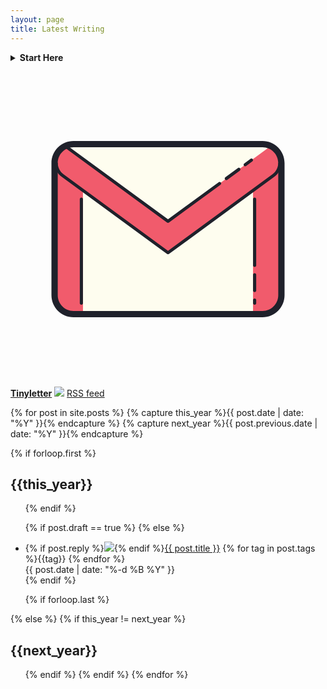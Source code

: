 ```yaml
---
layout: page
title: Latest Writing
---
```


<details class="pv4">
<summary class="pointer"><strong>Start Here</strong></summary>

<div class="flex-l f5">

<div class="w-100 w-50-l pr3-l">

  <div class="bb b--newgreen ibmplexmono ttu f5">Independent Consulting</div>
  <ul>
    <li><a class="link" href="https://tomcritchlow.com/2019/04/04/the-strategic-independent/">The Strategic Independent</a></li>
    <li><a class="link" href="https://tomcritchlow.com/2018/10/29/ways-of-seeing/">Ways of Seeing</a></li>
    <li><a class="link" href="https://tomcritchlow.com/2021/01/26/kairos/">Chronos & Kairos</a></li>
    <li>Blogchain: <a class="link" href="https://tomcritchlow.com/blogchains/on-the-road/">On the Road</a></li>
  </ul>

  <div class="bb b--newgreen ibmplexmono ttu f5">Blogging</div>
  <ul>
    <li><a class="link" href="https://tomcritchlow.com/2018/02/23/small-b-blogging/">Small b blogging</a></li>
    <li><a class="link" href="https://tomcritchlow.com/2019/05/17/blogpunk/">Blogpunk</a></li>
    <li><a class="link" href="https://tomcritchlow.com/2020/12/17/side-notes/">Filtered for... margin notes</a></li>
    <li><a class="link" href="https://tomcritchlow.com/2020/07/23/thinking-in-public/">Thinking in Public</a></li>
    <li>Blogchain: <a class="link" href="https://tomcritchlow.com/blogchains/digital-gardens/">Digital Gardens</a></li>
  </ul>  

  

</div>

<div class="w-100 w-50-l pl3-l">

  <div class="bb b--newgreen ibmplexmono ttu f5">Content & Media</div>
  <ul>
    <li><a class="link" href="https://tomcritchlow.com/2020/02/20/narrative-strategy/">Narrative Strategy</a></li>
    <li><a class="link" href="https://tomcritchlow.com/2019/10/22/brand-worlding/">Understanding Marketing Realities</a></li>
    <li><a class="link" href="https://tomcritchlow.com/2017/10/03/how-do-you-measure-good-content/">How do you measure good content?</a></li>
    <li><a class="link" href="https://tomcritchlow.com/2017/04/20/context-collapse/">Context Collapse, Brands & Content</a></li>
  </ul>  

  <div class="bb b--newgreen ibmplexmono ttu f5">Digital Bricolage</div>
  <ul>
    <li><a class="link" href="https://tomcritchlow.com/2021/01/14/new-browsers/">Why Can't I Code In My Browser?</a></li>
    <li><a class="link" href="https://tomcritchlow.com/2021/03/29/open-scraping-database/">Notes on an Open Scraping Database</a></li>
    <li><a class="link" href="https://tomcritchlow.com/2020/04/15/library-json/">Library JSON - A Proposal for a Decentralized Goodreads</a></li>
  </ul>  

</div>
</div>
</details>


<svg xmlns="http://www.w3.org/2000/svg" viewBox="0 0 100 100" class="w2 h2 dib v-mid"><path fill="#fefdef" d="M80,77H20c-3.314,0-6-2.686-6-6V29c0-3.314,2.686-6,6-6h60c3.314,0,6,2.686,6,6v42	C86,74.314,83.314,77,80,77z"/><path fill="#f15b6c" d="M23,77h-3c-3.314,0-6-2.686-6-6V29h9V77z"/><path fill="#f15b6c" d="M77,77h3c3.314,0,6-2.686,6-6V29h-9V77z"/><path fill="#f15b6c" d="M82.09,24h-0.004L50,47.5L17.914,24H17.91c-1.883,0-3.41,1.527-3.41,3.41v1.554	c0,1.594,0.76,3.092,2.046,4.034L50,57.5l33.454-24.502c1.286-0.942,2.046-2.44,2.046-4.034V27.41C85.5,25.527,83.973,24,82.09,24z"/><path fill="#1f212b" d="M80,78H20c-3.859,0-7-3.14-7-7V29c0-3.86,3.141-7,7-7h60c3.859,0,7,3.14,7,7v42	C87,74.86,83.859,78,80,78z M20,24c-2.757,0-5,2.243-5,5v42c0,2.757,2.243,5,5,5h60c2.757,0,5-2.243,5-5V29c0-2.757-2.243-5-5-5H20z"/><path fill="#1f212b" d="M50,58c-0.104,0-0.207-0.032-0.296-0.097L16.25,33.401C14.842,32.37,14,30.711,14,28.964h1	c0,1.429,0.688,2.786,1.841,3.63L50,56.88l33.158-24.286C84.312,31.75,85,30.394,85,28.964h1c0,1.747-0.842,3.406-2.251,4.437	L50.296,57.903C50.207,57.968,50.104,58,50,58z"/><path fill="#1f212b" d="M22.5,74c-0.276,0-0.5-0.224-0.5-0.5v-33c0-0.276,0.224-0.5,0.5-0.5s0.5,0.224,0.5,0.5v33	C23,73.776,22.776,74,22.5,74z"/><path fill="#1f212b" d="M77.5,62c-0.276,0-0.5-0.224-0.5-0.5v-21c0-0.276,0.224-0.5,0.5-0.5s0.5,0.224,0.5,0.5v21	C78,61.776,77.776,62,77.5,62z"/><path fill="#1f212b" d="M77.5,70c-0.276,0-0.5-0.224-0.5-0.5v-5c0-0.276,0.224-0.5,0.5-0.5s0.5,0.224,0.5,0.5v5	C78,69.776,77.776,70,77.5,70z"/><path fill="#1f212b" d="M77.5,74c-0.276,0-0.5-0.224-0.5-0.5v-1c0-0.276,0.224-0.5,0.5-0.5s0.5,0.224,0.5,0.5v1	C78,73.776,77.776,74,77.5,74z"/><path fill="#1f212b" d="M74.5,30.056c-0.153,0-0.306-0.071-0.403-0.205c-0.163-0.223-0.115-0.536,0.108-0.699l2-1.464	c0.221-0.164,0.535-0.116,0.698,0.108c0.163,0.223,0.115,0.536-0.108,0.699l-2,1.464C74.706,30.025,74.603,30.056,74.5,30.056z"/><path fill="#1f212b" d="M68.5,34.451c-0.153,0-0.306-0.071-0.403-0.205c-0.163-0.223-0.115-0.536,0.107-0.699l4-2.93	c0.223-0.164,0.536-0.116,0.699,0.108c0.163,0.223,0.115,0.536-0.107,0.699l-4,2.93C68.706,34.419,68.603,34.451,68.5,34.451z"/><path fill="#1f212b" d="M50,48c-0.104,0-0.207-0.032-0.296-0.097l-32.428-23.75c-0.223-0.163-0.271-0.476-0.107-0.699	c0.163-0.224,0.477-0.271,0.699-0.108L50,46.88l16.089-11.784c0.224-0.164,0.536-0.116,0.699,0.108	c0.163,0.223,0.115,0.536-0.107,0.699l-16.385,12C50.207,47.968,50.104,48,50,48z"/></svg><a href="https://tinyletter.com/tomcritchlow"><strong>Tinyletter</strong></a>
<img class="dib v-mid h2" src="https://img.icons8.com/color/48/000000/rss.png"/> <a href="/feed.xml">RSS feed</a>

{% for post in site.posts  %}
{% capture this_year %}{{ post.date | date: "%Y" }}{% endcapture %}
{% capture next_year %}{{ post.previous.date | date: "%Y" }}{% endcapture %}

{% if forloop.first %}
<h2 id="{{ this_year }}-ref">{{this_year}}</h2>
<ul>
{% endif %}

{% if post.draft == true %}
{% else %}
<li class="pv2">
{% if post.reply %}<img class="dib h2 v-mid" style="padding-top:0px;padding-bottom:0px" src="https://img.icons8.com/cute-clipart/64/000000/response.png"/>{% endif %}<a href="{{ post.url }}">{{ post.title }}</a> <span class="ttu f6 red">{% for tag in post.tags %}{{tag}} {% endfor %}</span>
<br><span class="f6 ttu black-50 pv3">{{ post.date | date: "%-d %B %Y" }}</span><span class="black-50 f6"  data-page-id="http://tomcritchlow.com{{post.url}}"><a id="commentolink" href="{{ post.url }}#commento"></a></span></li>
{% endif %}

{% if forloop.last %}
</ul>
{% else %}
{% if this_year != next_year %}
</ul>
<h2 id="{{ next_year }}-ref">{{next_year}}</h2>
<ul>
{% endif %}
{% endif %}
{% endfor %}


<script>
window.commentoCustomText = function(count) {
  if(count === 0) {
    return "";
  } else if (count === 1) {
    return " | ⚡ 1 comment";
  } else {
    return " | ⚡ "+ count + " comments";
  }
}
</script>
<script src="https://cdn.commento.io/js/count.js" data-custom-text="window.commentoCustomText"></script>
